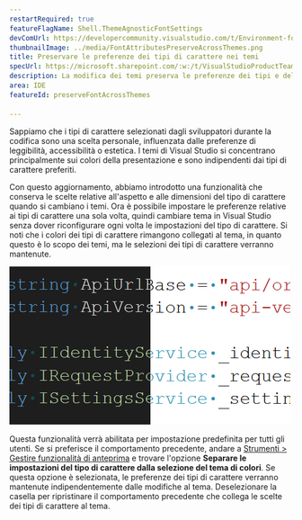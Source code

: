 ```yaml
---
restartRequired: true
featureFlagName: Shell.ThemeAgnosticFontSettings
devComUrl: https://developercommunity.visualstudio.com/t/Environment-font-and-font-size-is-associ/10143502?q=font+theme&fTime=allTime
thumbnailImage: ../media/FontAttributesPreserveAcrossThemes.png
title: Preservare le preferenze dei tipi di carattere nei temi
specUrl: https://microsoft.sharepoint.com/:w:/t/VisualStudioProductTeam/EdXTo_GWzBpIrDv7ZyGrhKcB3arasI3DbQjrMXGs8StHtQ?e=8sPGnd
description: La modifica dei temi preserva le preferenze dei tipi e delle dimensioni del carattere.
area: IDE
featureId: preserveFontAcrossThemes

---
```



Sappiamo che i tipi di carattere selezionati dagli sviluppatori durante la codifica sono una scelta personale, influenzata dalle preferenze di leggibilità, accessibilità o estetica. I temi di Visual Studio si concentrano principalmente sui colori della presentazione e sono indipendenti dai tipi di carattere preferiti.

Con questo aggiornamento, abbiamo introdotto una funzionalità che conserva le scelte relative all'aspetto e alle dimensioni del tipo di carattere quando si cambiano i temi. Ora è possibile impostare le preferenze relative ai tipi di carattere una sola volta, quindi cambiare tema in Visual Studio senza dover riconfigurare ogni volta le impostazioni del tipo di carattere. Si noti che i colori dei tipi di carattere rimangono collegati al tema, in quanto questo è lo scopo dei temi, ma le selezioni dei tipi di carattere verranno mantenute.

![Editor di Visual Studio che mostra la stessa parte di codice usando lo stesso tipo di carattere, ma metà del codice è in tema scuro e metà in chiaro.](../media/FontAttributesPreserveAcrossThemes.png)

Questa funzionalità verrà abilitata per impostazione predefinita per tutti gli utenti. Se si preferisce il comportamento precedente, andare a [Strumenti > Gestire funzionalità di anteprima](vscmd://Tools.ManagePreviewFeatures) e trovare l'opzione **Separare le impostazioni del tipo di carattere dalla selezione del tema di colori**. Se questa opzione è selezionata, le preferenze dei tipi di carattere verranno mantenute indipendentemente dalle modifiche al tema. Deselezionare la casella per ripristinare il comportamento precedente che collega le scelte dei tipi di carattere al tema.
